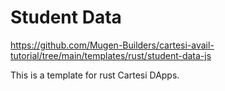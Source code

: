 # Student Data

https://github.com/Mugen-Builders/cartesi-avail-tutorial/tree/main/templates/rust/student-data-js

This is a template for rust Cartesi DApps.